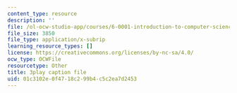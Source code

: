 ```yaml
---
content_type: resource
description: ''
file: /ol-ocw-studio-app/courses/6-0001-introduction-to-computer-science-and-programming-in-python-fall-2016/01c3102e0f4718c299b4c5c2ea7d2453_ncpb4wIsQu8.srt
file_size: 3850
file_type: application/x-subrip
learning_resource_types: []
license: https://creativecommons.org/licenses/by-nc-sa/4.0/
ocw_type: OCWFile
resourcetype: Other
title: 3play caption file
uid: 01c3102e-0f47-18c2-99b4-c5c2ea7d2453
---
```

